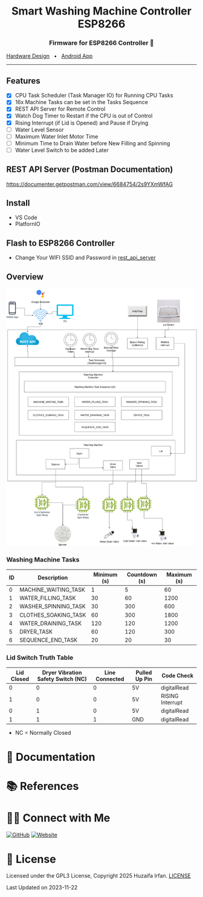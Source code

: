 <div align="center">
  <h1>Smart Washing Machine Controller ESP8266</h1>
  <p><h3 align="center">Firmware for ESP8266 Controller 🚀</h3></p>
</div>

[Hardware Design](https://github.com/HuzaifaIrfan-IoT/smart-washing-machine)
&nbsp;&nbsp;•&nbsp;&nbsp;
[Android App](https://github.com/HuzaifaIrfan-Mobile/smart-washing-machine-app)

<hr>

## Features
- [x] CPU Task Scheduler (Task Manager IO) for Running CPU Tasks
- [x] 16x Machine Tasks can be set in the Tasks Sequence
- [x] REST API Server for Remote Control
- [x] Watch Dog Timer to Restart if the CPU is out of Control
- [x] Rising Interrupt (if Lid is Opened) and Pause if Drying
- [ ] Water Level Sensor
- [ ] Maximum Water Inlet Motor Time
- [ ] Minimum Time to Drain Water before New Filling and Spinning
- [ ] Water Level Switch to be added Later

## REST API Server (Postman Documentation)
https://documenter.getpostman.com/view/6684754/2s9YXmWfAG


## Install
- VS Code
- PlatfornIO


## Flash to ESP8266 Controller
- Change Your WIFI SSID and Password in [rest_api_server](smart_washing_machine_esp8266/src/rest_api_server/rest_api_server.cpp)

## Overview

![Overview](overview.drawio.png)

### Washing Machine Tasks

| ID | Description             | Minimum (s) | Countdown (s) | Maximum (s) |
|----|-------------------------|-------------|----------------|--------------|
| 0  | MACHINE_WAITING_TASK    | 1           | 5              | 60           |
| 1  | WATER_FILLING_TASK      | 30          | 60             | 1200         |
| 2  | WASHER_SPINNING_TASK    | 30          | 300            | 600          |
| 3  | CLOTHES_SOAKING_TASK    | 60          | 300            | 1800         |
| 4  | WATER_DRAINING_TASK     | 120         | 120            | 1200         |
| 5  | DRYER_TASK              | 60          | 120            | 300          |
| 6  | SEQUENCE_END_TASK       | 20          | 20             | 30           |


### Lid Switch Truth Table

| Lid Closed | Dryer Vibration Safety Switch (NC) | Line Connected | Pulled Up Pin | Code Check     |
|------------|-------------------------------------|----------------|----------------|----------------|
| 0          | 0                                   | 0              | 5V             | digitalRead    |
| 1          | 0                                   | 0              | 5V             | RISING Interrupt |
| 0          | 1                                   | 0              | 5V             | digitalRead    |
| 1          | 1                                   | 1              | GND            | digitalRead    |

- NC = Normally Closed



# 📝 Documentation

# 📚 References


# 🤝🏻 Connect with Me

[![GitHub](https://img.shields.io/badge/Github-%23222.svg?style=for-the-badge&logo=github&logoColor=white)](https://github.com/HuzaifaIrfan/)
[![Website](https://img.shields.io/badge/Website-%23222.svg?style=for-the-badge&logo=google-chrome&logoColor==%234285F4)](https://www.huzaifairfan.com)

# 📜 License

Licensed under the GPL3 License, Copyright 2025 Huzaifa Irfan. [LICENSE](LICENSE)

Last Updated on 2023-11-22
